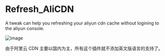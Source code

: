 # Refresh\_AliCDN
A tweak can help you refreshing your aliyun cdn cache without logining to the aliyun console.

![image][image-1]

由于阿里云 CDN 主要以国内为主，所有这个插件就不添加英文版语言的支持了。

[image-1]:	https://raw.githubusercontent.com/0xJacky/Refresh_AliCDN/master/screenshots.png